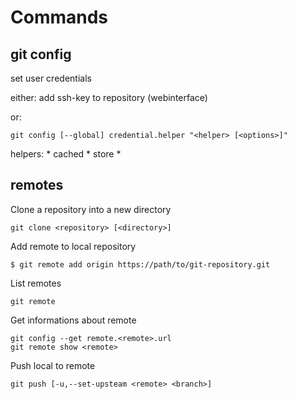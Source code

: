 
Commands
==========

git config
-----------

set user credentials

either:
    add ssh-key to repository (webinterface)

or:

```
git config [--global] credential.helper "<helper> [<options>]"
```

helpers:
    * cached 
    * store
    * <platform-specific>

remotes
--------

Clone a repository into a new directory

```
git clone <repository> [<directory>]
```

Add remote to local repository

```
$ git remote add origin https://path/to/git-repository.git
```

List remotes 

```
git remote 

```

Get informations about remote 

```
git config --get remote.<remote>.url
git remote show <remote>
```

Push local to remote
```
git push [-u,--set-upsteam <remote> <branch>]
```

